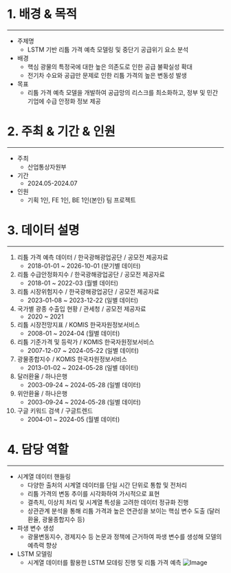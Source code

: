 # 1. 배경 & 목적
---
+ 주제명
  + LSTM 기반 리튬 가격 예측 모델링 및 중단기 공급위기 요소 분석
+ 배경
  + 핵심 광물의 특정국에 대한 높은 의존도로 인한 공급 불확실성 확대
  + 전기차 수요와 공급만 문제로 인한 리튬 가격의 높은 변동성 발생
+ 목표
  + 리튬 가격 예측 모델을 개발하여 공급망의 리스크를 최소화하고, 정부 및 민간 기업에 수급 안정화 정보 제공

# 2. 주최 & 기간 & 인원
---
+ 주최
  + 산업통상자원부
+ 기간
  + 2024.05-2024.07
+ 인원
  + 기획 1인, FE 1인, BE 1인(본인) 팀 프로젝트

# 3. 데이터 설명
---
1. 리튬 가격 예측 데이터 / 한국광해광업공단 / 공모전 제공자료
   + 2018-01-01 ~ 2026-10-01 (분기별 데이터)
2. 리튬 수급안정화지수 / 한국광해광업공단 / 공모전 제공자료
   + 2018-01 ~ 2022-03 (월별 데이터)
3. 리튬 시장위험지수 / 한국광해광업공단 / 공모전 제공자료
   + 2023-01-08 ~ 2023-12-22 (일별 데이터)
4. 국가별 광종 수출입 현황 / 관세청 / 공모전 제공자료
   + 2020 ~ 2021
5. 리튬 시장전망지표 / KOMIS 한국자원정보서비스
   + 2008-01 ~ 2024-04 (월별 데이터)
6. 리튬 기준가격 및 등락가 / KOMIS 한국자원정보서비스
   + 2007-12-07 ~ 2024-05-22 (일별 데이터)
7. 광물종합지수 / KOMIS 한국자원정보서비스
   + 2013-01-02 ~ 2024-05-28 (일별 데이터)
8. 달러환율 / 하나은행
   + 2003-09-24 ~ 2024-05-28 (일별 데이터)
9. 위안환율 / 하나은행
    + 2003-09-24 ~ 2024-05-28 (일별 데이터)
10. 구글 키워드 검색 / 구글트렌드
    + 2004-01 ~ 2024-05 (월별 데이터)
   
# 4. 담당 역할
---
+ 시계열 데이터 핸들링
  + 다양한 출처의 시계열 데이터를 단일 시간 단위로 통합 및 전처리
  + 리튬 가격의 변동 추이를 시각화하여 가시적으로 표현
  + 결측치, 이상치 처리 및 시계열 특성을 고려한 데이터 정규화 진행
  + 상관관계 분석을 통해 리튬 가격과 높은 연관성을 보이는 핵심 변수 도출 (달러 환율, 광물종합지수 등)
+ 파생 변수 생성
  + 광물변동지수, 경제지수 등 논문과 정책에 근거하여 파생 변수를 생성해 모델의 예측력 향상
+ LSTM 모델링
  + 시계열 데이터를 활용한 LSTM 모데링 진행 및 리튬 가격 예측
![Image](https://github.com/user-attachments/assets/b24fdbd7-cd83-4be3-8378-2715762391f9)
